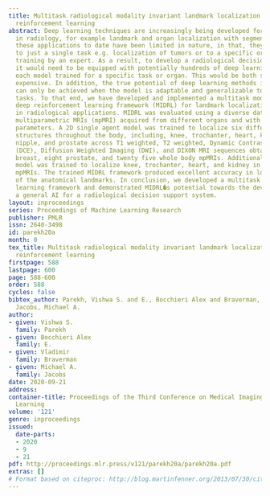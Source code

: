 ```yaml
---
title: Multitask radiological modality invariant landmark localization using deep
  reinforcement learning
abstract: Deep learning techniques are increasingly being developed for several applications
  in radiology, for example landmark and organ localization with segmentation. However,
  these applications to date have been limited in nature, in that, they are restricted
  to just a single task e.g. localization of tumors or to a specific organ using supervised
  training by an expert. As a result, to develop a radiological decision support system,
  it would need to be equipped with potentially hundreds of deep learning models with
  each model trained for a specific task or organ. This would be both space and computationally
  expensive. In addition, the true potential of deep learning methods in radiology
  can only be achieved when the model is adaptable and generalizable to multiple different
  tasks. To that end, we have developed and implemented a multitask modality invariant
  deep reinforcement learning framework (MIDRL) for landmark localization and segmentation
  in radiological applications. MIDRL was evaluated using a diverse data set containing
  multiparametric MRIs (mpMRI) acquired from different organs and with different imaging
  parameters. A 2D single agent model was trained to localize six different anatomical
  structures throughout the body, including, knee, trochanter, heart, kidney, breast
  nipple, and prostate across T1 weighted, T2 weighted, Dynamic Contrast Enhanced
  (DCE), Diffusion Weighted Imaging (DWI), and DIXON MRI sequences obtained from twenty-four
  breast, eight prostate, and twenty five whole body mpMRIs. Additionally, a 3D multi-agent
  model was trained to localize knee, trochanter, heart, and kidney in the whole body
  mpMRIs. The trained MIDRL framework produced excellent accuracy in localizing each
  of the anatomical landmarks. In conclusion, we developed a multitask deep reinforcement
  learning framework and demonstrated MIDRL�s potential towards the development of
  a general AI for a radiological decision support system.
layout: inproceedings
series: Proceedings of Machine Learning Research
publisher: PMLR
issn: 2640-3498
id: parekh20a
month: 0
tex_title: Multitask radiological modality invariant landmark localization using deep
  reinforcement learning
firstpage: 588
lastpage: 600
page: 588-600
order: 588
cycles: false
bibtex_author: Parekh, Vishwa S. and E., Bocchieri Alex and Braverman, Vladimir and
  Jacobs, Michael A.
author:
- given: Vishwa S.
  family: Parekh
- given: Bocchieri Alex
  family: E.
- given: Vladimir
  family: Braverman
- given: Michael A.
  family: Jacobs
date: 2020-09-21
address: 
container-title: Proceedings of the Third Conference on Medical Imaging with Deep
  Learning
volume: '121'
genre: inproceedings
issued:
  date-parts:
  - 2020
  - 9
  - 21
pdf: http://proceedings.mlr.press/v121/parekh20a/parekh20a.pdf
extras: []
# Format based on citeproc: http://blog.martinfenner.org/2013/07/30/citeproc-yaml-for-bibliographies/
---
```

